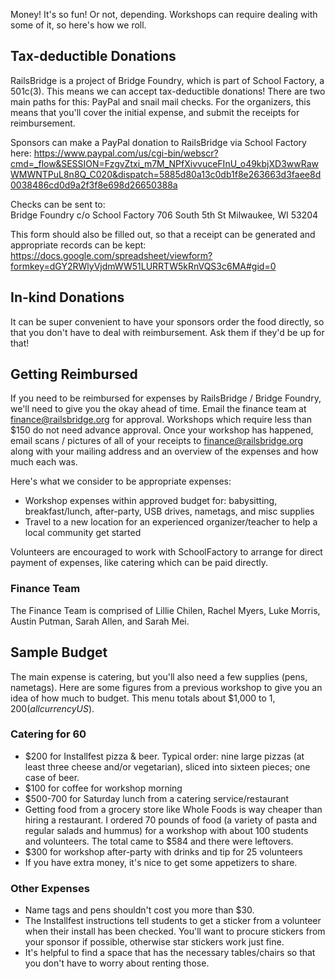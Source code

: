Money! It's so fun! Or not, depending. Workshops can require dealing with some of it, so here's how we roll.

## Tax-deductible Donations

RailsBridge is a project of Bridge Foundry, which is part of School Factory, a 501c(3). This means we can accept tax-deductible donations! There are two main paths for this: PayPal and snail mail checks. For the organizers, this means that you'll cover the initial expense, and submit the receipts for reimbursement.

Sponsors can make a PayPal donation to RailsBridge via School Factory here:
https://www.paypal.com/us/cgi-bin/webscr?cmd=_flow&SESSION=FzgvZtxi_m7M_NPfXivvuceFInU_o49kbjXD3wwRawWMWNTPuL8n8Q_C020&dispatch=5885d80a13c0db1f8e263663d3faee8d0038486cd0d9a2f3f8e698d26650388a

Checks can be sent to:  
Bridge Foundry c/o School Factory
706 South 5th St
Milwaukee, WI 53204

This form should also be filled out, so that a receipt can be generated and appropriate records can be kept:
https://docs.google.com/spreadsheet/viewform?formkey=dGY2RWlyVjdmWW51LURRTW5kRnVQS3c6MA#gid=0

## In-kind Donations

It can be super convenient to have your sponsors order the food directly, so that you don't have to deal with reimbursement. Ask them if they'd be up for that!

## Getting Reimbursed

If you need to be reimbursed for expenses by RailsBridge / Bridge Foundry, we'll need to give you the okay ahead of time. Email the finance team at finance@railsbridge.org for approval. Workshops which require less than $150 do not need advance approval. Once your workshop has happened, email scans / pictures of all of your receipts to finance@railsbridge.org along with your mailing address and an overview of the expenses and how much each was.

Here's what we consider to be appropriate expenses:
* Workshop expenses within approved budget for: babysitting, breakfast/lunch, after-party, USB drives, nametags, and misc supplies
* Travel to a new location for an experienced organizer/teacher to help a local community get started

Volunteers are encouraged to work with SchoolFactory to arrange for direct payment of expenses, like catering which can be paid directly.

### Finance Team

The Finance Team is comprised of Lillie Chilen, Rachel Myers, Luke Morris, Austin Putman, Sarah Allen, and Sarah Mei.

## Sample Budget 

The main expense is catering, but you'll also need a few supplies (pens, nametags). Here are some figures from a previous workshop to give you an idea of how much to budget. This menu totals about $1,000 to $1,200 (all currency US$).

### Catering for 60
* $200 for Installfest pizza & beer. Typical order: nine large pizzas (at least three cheese and/or vegetarian), sliced into sixteen pieces; one case of beer.
* $100 for coffee for workshop morning
* $500-700 for Saturday lunch from a catering service/restaurant
 * Getting food from a grocery store like Whole Foods is way cheaper than hiring a restaurant. I ordered 70 pounds of food (a variety of pasta and regular salads and hummus) for a workshop with about 100 students and volunteers. The total came to $584 and there were leftovers.
* $300 for workshop after-party with drinks and tip for 25 volunteers
 * If you have extra money, it's nice to get some appetizers to share.

### Other Expenses
* Name tags and pens shouldn't cost you more than $30.
* The Installfest instructions tell students to get a sticker from a volunteer when their install has been checked. You'll want to procure stickers from your sponsor if possible, otherwise star stickers work just fine.
* It's helpful to find a space that has the necessary tables/chairs so that you don't have to worry about renting those. 